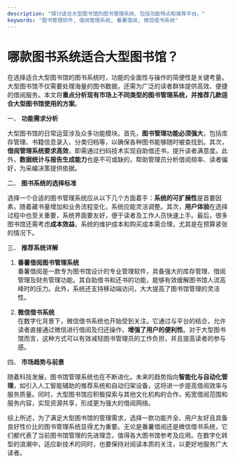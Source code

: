 ```yaml
---
description: "探讨适合大型图书馆的图书管理系统，包括功能特点和推荐平台。"
keywords: "图书管理软件, 借阅管理系统, 番薯借阅, 微信借书系统"
---
```

# 哪款图书系统适合大型图书馆？

在选择适合大型图书馆的图书系统时，功能的全面性与操作的简便性是关键考量。大型图书馆不仅需要处理海量的图书数据，还需为广泛的读者群体提供高效、便捷的借阅服务。本文将**重点分析现有市场上不同类型的图书管理系统，并推荐几款适合大型图书馆使用的方案**。

一、 **功能需求分析**

大型图书馆的日常运营涉及众多功能模块。首先，**图书管理功能必须强大**，包括库存管理、书籍信息录入、分类归档等，以确保各种图书能够随时被查找到。其次，**借阅管理系统要求高效**，即需通过扫码技术实现自助借还书，提升读者满意度。此外，**数据统计与报告生成能力**也是不可或缺的，帮助管理员分析借阅频率、读者偏好，为采编决策提供依据。

二、 **图书系统的选择标准**

选择一个合适的图书管理系统应从以下几个方面着手：**系统的可扩展性**是首要因素，随着藏书量增加和业务流程变化，系统应能灵活调整。其次，**用户体验**在选择过程中也至关重要，系统界面要友好，便于读者及工作人员快速上手。最后，很多图书馆还需考虑**成本效益**，系统的维护成本和购买成本需合理，尤其是在预算紧张的情况下。

三、 **推荐系统详解**

1. **番薯借阅图书管理系统**  
番薯借阅是一款专为图书馆设计的专业管理软件，具备强大的库存管理、借阅管理及财务管理功能。其自助借书和还书的功能，能够有效缓解图书馆人流高峰时的压力。此外，系统还支持移动端访问，大大提高了图书馆管理的灵活性。

2. **微信借书系统**  
在数字化背景下，微信借书系统也开始受到关注。它通过与平台的结合，允许读者直接通过微信进行借阅及归还操作，**增强了用户的便利性**。对于大型图书馆而言，这种方式可以有效减轻图书管理员的工作负担，并且提高读者的参与感。

四、 **市场趋势与前景**

随着科技发展，图书馆管理系统也在不断进化。未来的趋势指向**智能化与自动化管理**，如引入人工智能辅助的推荐系统和自动归架设备，这将进一步提高借阅效率与服务质量。同时，大型图书馆应积极探索与其他文化机构的合作，拓宽借阅范围和服务内容，实现资源共享，形成更为强大的借阅网络。

综上所述，为了满足大型图书馆的管理需求，选择一款功能齐全、用户友好且具备良好性价比的图书管理系统显得尤为重要。无论是番薯借阅还是微信借书系统，它们都代表了当前图书馆管理的先进理念，值得各大图书馆参考及应用。在数字化转型的浪潮中，适应新技术的同时，也要保持对阅读本质的关注，以更好地服务广大读者。
